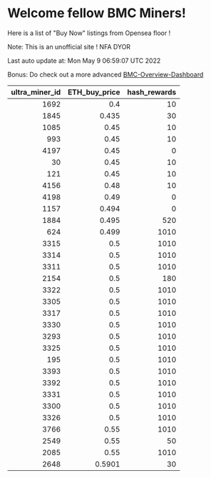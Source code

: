 # Welcome fellow BMC Miners!
Here is a list of "Buy Now" listings from Opensea floor !

Note: This is an unofficial site ! NFA DYOR

Last auto update at: Mon May  9 06:59:07 UTC 2022

Bonus: Do check out a more advanced [BMC-Overview-Dashboard](https://dune.com/defifunk/BMC-Overview-Dashboard)


|   ultra_miner_id |   ETH_buy_price |   hash_rewards |
|-----------------:|----------------:|---------------:|
|             1692 |          0.4    |             10 |
|             1845 |          0.435  |             30 |
|             1085 |          0.45   |             10 |
|              993 |          0.45   |             10 |
|             4197 |          0.45   |              0 |
|               30 |          0.45   |             10 |
|              121 |          0.45   |             10 |
|             4156 |          0.48   |             10 |
|             4198 |          0.49   |              0 |
|             1157 |          0.494  |              0 |
|             1884 |          0.495  |            520 |
|              624 |          0.499  |           1010 |
|             3315 |          0.5    |           1010 |
|             3314 |          0.5    |           1010 |
|             3311 |          0.5    |           1010 |
|             2154 |          0.5    |            180 |
|             3322 |          0.5    |           1010 |
|             3305 |          0.5    |           1010 |
|             3317 |          0.5    |           1010 |
|             3330 |          0.5    |           1010 |
|             3293 |          0.5    |           1010 |
|             3325 |          0.5    |           1010 |
|              195 |          0.5    |           1010 |
|             3393 |          0.5    |           1010 |
|             3392 |          0.5    |           1010 |
|             3331 |          0.5    |           1010 |
|             3300 |          0.5    |           1010 |
|             3326 |          0.5    |           1010 |
|             3766 |          0.55   |           1010 |
|             2549 |          0.55   |             50 |
|             2085 |          0.55   |           1010 |
|             2648 |          0.5901 |             30 |